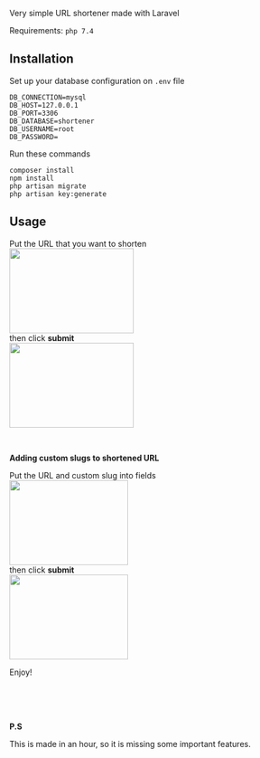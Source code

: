 Very simple URL shortener made with Laravel

Requirements: `php 7.4` 

<b><h2>Installation</h2></b>

Set up your database configuration on `.env` file

```
DB_CONNECTION=mysql
DB_HOST=127.0.0.1
DB_PORT=3306
DB_DATABASE=shortener
DB_USERNAME=root
DB_PASSWORD=
```

Run these commands

```
composer install
npm install
php artisan migrate
php artisan key:generate
```

<b><h2>Usage</h2></b>
    
Put the URL that you want to shorten
<br>
<img src="https://i.hizliresim.com/fIJCjv.png" width="220" height="150"> <br> then click <b>submit</b> <br> <img src="https://i.hizliresim.com/zdf9a7.png" width="220" height="150">

<br>

<b>Adding custom slugs to shortened URL</b>

Put the URL and custom slug into fields
<br>
<img src="https://i.hizliresim.com/Ohdyzm.png" width="210" height="150"> <br>  then click <b>submit</b> <br> <img src="https://i.hizliresim.com/Y62IOQ.png" width="210" height=150>


Enjoy!

<br>
<br>
<br>




<b>P.S</b>

This is made in an hour, so it is missing some important features.
